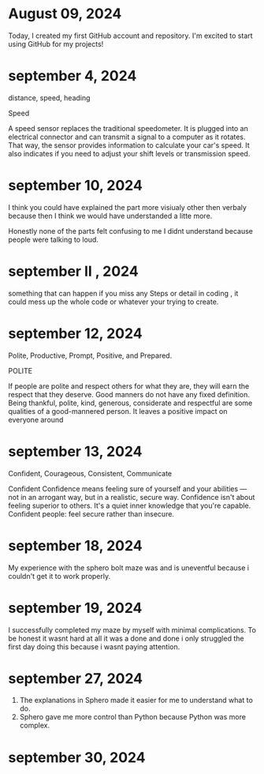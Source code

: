 # August 09, 2024

Today, I created my first GitHub account and repository. I'm excited to start using GitHub for my projects!

# september 4, 2024

distance, speed, heading

Speed

A speed sensor replaces the traditional speedometer. It is plugged into an electrical connector and can transmit a signal to a computer as it rotates. That way, the sensor provides information to calculate your car's speed. It also indicates if you need to adjust your shift levels or transmission speed.

# september 10, 2024
I think you could have explained the part more visiualy other then verbaly because then I think we would have understanded a litte more.

Honestly none of the parts felt confusing to me I didnt understand because people were talking to loud.


# september ll , 2024       

something that can happen if you miss any Steps or detail in coding , it could mess up the whole code or whatever your trying to create.

# september 12, 2024

Polite, Productive, Prompt, Positive, and Prepared.

POLITE

If people are polite and respect others for what they are, they will earn the respect that they deserve. Good manners do not have any fixed definition. Being thankful, polite, kind, generous, considerate and respectful are some qualities of a good-mannered person. It leaves a positive impact on everyone around

# september 13, 2024

Confident, Courageous, Consistent, Communicate

Confident
Confidence means feeling sure of yourself and your abilities — not in an arrogant way, but in a realistic, secure way. Confidence isn't about feeling superior to others. It's a quiet inner knowledge that you're capable. Confident people: feel secure rather than insecure.

# september 18, 2024
My experience with the sphero bolt maze was and is uneventful because i couldn't get it to work properly.

# september 19, 2024
I successfully completed my maze by myself with minimal complications. To be honest it wasnt hard at all it was a done and done i only struggled the first day doing this because i wasnt paying attention.

# september 27, 2024
1. The explanations in Sphero made it easier for me to understand what to do.
3. Sphero gave me more control than Python because Python was more complex.

# september 30, 2024

